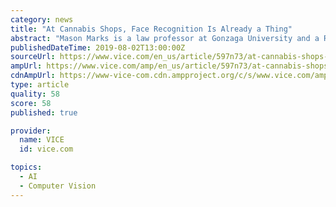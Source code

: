 ```yaml
---
category: news
title: "At Cannabis Shops, Face Recognition Is Already a Thing"
abstract: "Mason Marks is a law professor at Gonzaga University and a Research Scholar at NYU Law School’s Information Law Institute. Find him on Twitter @MasonMarksMD Imagine you are a medical marijuana patient driving to a cannabis dispensary. As you pull into ..."
publishedDateTime: 2019-08-02T13:00:00Z
sourceUrl: https://www.vice.com/en_us/article/597n73/at-cannabis-shops-face-recognition-is-already-a-thing
ampUrl: https://www.vice.com/amp/en_us/article/597n73/at-cannabis-shops-face-recognition-is-already-a-thing
cdnAmpUrl: https://www-vice-com.cdn.ampproject.org/c/s/www.vice.com/amp/en_us/article/597n73/at-cannabis-shops-face-recognition-is-already-a-thing
type: article
quality: 58
score: 58
published: true

provider:
  name: VICE
  id: vice.com

topics:
  - AI
  - Computer Vision
---
```

